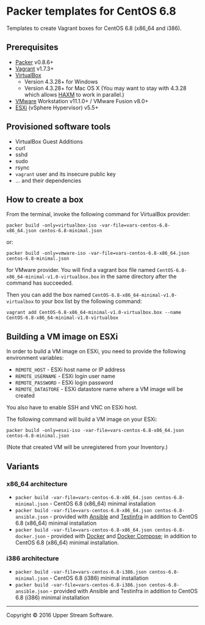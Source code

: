 # Packer templates for CentOS 6.8

Templates to create Vagrant boxes for CentOS 6.8 (x86_64 and i386).

## Prerequisites

* [Packer] v0.8.6+
* [Vagrant] v1.7.3+
* [VirtualBox]
	* Version 4.3.28+ for Windows
	* Version 4.3.28+ for Mac OS X (You may want to stay with 4.3.28 which allows [HAXM] to work in parallel.)
* [VMware] Workstation v11.1.0+ / VMware Fusion v8.0+
* [ESXi] (vSphere Hypervisor) v5.5+

[ESXi]: http://www.vmware.com/products/vsphere-hypervisor
        "Free VMware vSphere Hypervisor, Free Virtualization (ESXi)"
[HAXM]: https://software.intel.com/en-us/android/articles/intel-hardware-accelerated-execution-manager
        "Intel&reg; Hardware Accelerated Execution Manager"
[Packer]: https://www.packer.io/ "Packer by HashiCorp"
[Vagrant]: https://www.vagrantup.com/ "Vagrant"
[VirtualBox]: https://www.virtualbox.org/ "Oracle VM VirtualBox"
[VMware]: http://www.vmware.com/ "VMware Virtualization for Desktop &amp; Server, Application, Public &amp; Hybrid Clouds"

## Provisioned software tools

* VirtualBox Guest Additions
* curl
* sshd
* sudo
* rsync
* `vagrant` user and its insecure public key
* ... and their dependencies

## How to create a box

From the terminal, invoke the following command for VirtualBox provider:

	packer build -only=virtualbox-iso -var-file=vars-centos-6.8-x86_64.json centos-6.8-minimal.json

or:

	packer build -only=vmware-iso -var-file=vars-centos-6.8-x86_64.json centos-6.8-minimal.json

for VMware provider.
You will find a vagrant box file named `CentOS-6.8-x86_64-minimal-v1.0-virtualbox.box`
in the same directory after the command has succeeded.

Then you can add the box named `CentOS-6.8-x86_64-minimal-v1.0-virtualbox` to your box list
by the following command:

	vagrant add CentOS-6.8-x86_64-minimal-v1.0-virtualbox.box --name CentOS-6.8-x86_64-minimal-v1.0-virtualbox


## Building a VM image on ESXi

In order to build a VM image on ESXi, you need to provide the following environment variables:

* `REMOTE_HOST` - ESXi host name or IP address
* `REMOTE_USERNAME` - ESXi login user name
* `REMOTE_PASSWORD` - ESXi login password
* `REMOTE_DATASTORE` - ESXi datastore name where a VM image will be created

You also have to enable SSH and VNC on ESXi host.

The following command will build a VM image on your ESXi:

    packer build -only=esxi-iso -var-file=vars-centos-6.8-x86_64.json centos-6.8-minimal.json

(Note that created VM will be unregistered from your Inventory.)

## Variants

### x86_64 architecture

* `packer build -var-file=vars-centos-6.8-x86_64.json centos-6.8-minimal.json` - CentOS 6.8 (x86_64) minimal installation
* `packer build -var-file=vars-centos-6.8-x86_64.json centos-6.8-ansible.json` - provided with [Ansible] and [Testinfra]
  in addition to CentOS 6.8 (x86_64) minimal installation
* `packer build -var-file=vars-centos-6.8-x86_64.json centos-6.8-docker.json` - provided with [Docker] and [Docker Compose];
  in addition to CentOS 6.8 (x86_64) minimal installation.

### i386 architecture

* `packer build -var-file=vars-centos-6.8-i386.json centos-6.8-minimal.json` - CentOS 6.8 (i386) minimal installation
* `packer build -var-file=vars-centos-6.8-i386.json centos-6.8-ansible.json` - provided with Ansible and Testinfra
  in addition to CentOS 6.8 (i386) minimal installation

[Ansible]: http://www.ansible.com/home "Ansible is Simple IT Automation"
[Docker]: https://www.docker.com/ "Docker - Build, Ship and Run Any App, Anywhere"
[Docker Compose]: https://docs.docker.com/compose/ "Docker Compose - Docker Documentation"
[Testinfra]: https://testinfra.readthedocs.io/en/latest/ "Testinfra test your infrastructure &mdash; testinfra 1.1.3.dev24 documentation"

- - -

Copyright &copy; 2016 Upper Stream Software.

